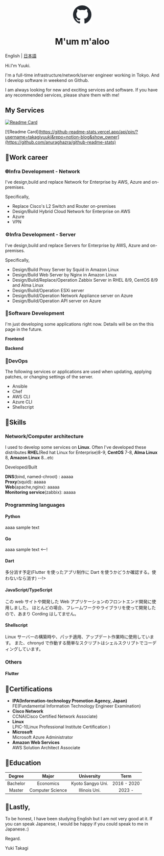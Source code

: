 <p align="center">
  <a href="https://github.com/takagiyuuki">
    <img alt="Github" src="./assets/img/github-mark/github-mark/github-mark.svg" width="60" />
  </a>
</p>
<h1 align="center">
  M'um m'aloo
</h1>

English | [日本語](./ja/index_ja.md)

Hi.I'm Yuuki.

I'm a full-time infrastructure/network/server engineer working in Tokyo.
And I develop software in weekend on Github.

I am always looking for new and exciting services and software.
If you have any recommended services, please share them with me!

## My Services

[![Readme Card](https://github-readme-stats.vercel.app/api/pin/?username=takagiyuuki&repo=teraterm-templates&show_owner)](https://github.com/anuraghazra/github-readme-stats)

[![Readme Card](https://github-readme-stats.vercel.app/api/pin/?username=takagiyuuki&repo=notion-blog&show_owner](https://github.com/anuraghazra/github-readme-stats)

## 📎Work career

### 🌐Infra Development - Network

I've design,build and replace Network for Enterprise by AWS, Azure and on-premises.

Specifically,

- Replace Cisco's L2 Switch and Router on-premises
- Design/Build Hybrid Cloud Network for Enterprise on AWS
- Azure
- VPN

### ⚙️Infra Development - Server

I've design,build and replace Servers for Enterprise by AWS, Azure and on-premises.

Specifically,

- Design/Build Proxy Server by Squid in Amazon Linux
- Design/Build Web Server by Nginx in Amazon Linux
- Design/Build/Replace/Operation Zabbix Server in RHEL 8/9, CentOS 8/9 and Alma Linux
- Design/Build/Operation ESXi server
- Design/Build/Operation Network Appliance server on Azure
- Design/Build/Operation API server on Azure

### 🚀Software Development

I'm just developing some applications right now.
Details will be on the this page in the future.

**Frontend**

**Backend**

### 🔄DevOps

The following services or applications are used when updating, applying patches, or changing settings of the server.

- Ansible
- Chef
- AWS CLI
- Azure CLI
- Shellscript

## 📎Skills

### Network/Computer architecture

I used to develop some services on **Linux**.
Often I've developed these distributes **RHEL**(Red hat Linux for Enterprise)8-9, **CentOS** 7-8, **Alma Linux** 8, **Amazon Linux** 8...etc

Developed/Built

**DNS**(bind, named-chroot) : aaaaa  
**Proxy**(squid): aaaaa  
**Web**(apache,nginx): aaaaa  
**Monitoring service**(zabbix): aaaaa

### Programming languages

#### Python

aaaa sample text

#### Go

aaaa sample text
<--!

#### Dart

多分消す予定(Flutter を使ったアプリ制作に Dart を使うかどうか確認する。使わないなら消す)
--!>

#### JavaScript/TypeScript

この web サイトや開発した Web アプリケーションのフロントエンド開発に使用しました。
ほとんどの場合、フレームワークやライブラリを使って開発したので、あまり Cording はしてません。

#### Shellscript

Linux サーバーの構築時や、パッチ適用、アップデート作業時に使用しています。
また、chronyd で作動する簡単なスクリプトはシェルスクリプトでコーディングしています。

### Others

#### Flutter

## 📎Certifications

- **IPA(Information-technology Promotion Agency, Japan)**  
  FE(Fundamental Information Technology Engineer Examination)
- **Cisco Network**  
  CCNA(Cisco Certified Network Associate)
- **Linux**  
  LPIC-1(Linux Professional Institute Certification )
- **Microsoft**  
  Microsoft Azure Administrator
- **Amazon Web Services**  
  AWS Solution Architect Associate

## 📎Education

|  Degree  |      Major       |    University     |    Term     |
| :------: | :--------------: | :---------------: | :---------: |
| Bachelor |    Economics     | Kyoto Sangyo Uni. | 2016 - 2020 |
|  Master  | Computer Science |   Illinois Uni.   |   2023 -    |

## 📎Lastly,

To be honest, I have been studying English but I am not very good at it.
If you can speak Japanese, I would be happy if you could speak to me in Japanese.:)

Regard.

Yuki Takagi

